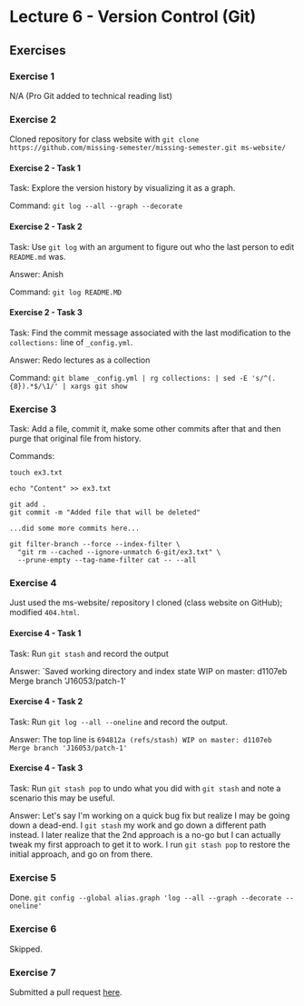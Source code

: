 # Lecture 6 - Version Control (Git)

## Exercises

### Exercise 1

N/A (Pro Git added to technical reading list)

### Exercise 2

Cloned repository for class website with `git clone https://github.com/missing-semester/missing-semester.git ms-website/`

#### Exercise 2 - Task 1

Task: Explore the version history by visualizing it as a graph.

Command: `git log --all --graph --decorate`

#### Exercise 2 - Task 2

Task: Use `git log` with an argument to figure out who the last person to edit `README.md` was.

Answer: Anish

Command: `git log README.MD`

#### Exercise 2 - Task 3

Task: Find the commit message associated with the last modification to the `collections:` line of `_config.yml`.

Answer: Redo lectures as a collection

Command: `git blame _config.yml | rg collections: | sed -E 's/^(.{8}).*$/\1/' | xargs git show`

### Exercise 3

Task: Add a file, commit it, make some other commits after that and then purge that original file from history.

Commands:

```
touch ex3.txt

echo "Content" >> ex3.txt

git add .
git commit -m "Added file that will be deleted"

...did some more commits here...

git filter-branch --force --index-filter \
  "git rm --cached --ignore-unmatch 6-git/ex3.txt" \
  --prune-empty --tag-name-filter cat -- --all
```

### Exercise 4

Just used the ms-website/ repository I cloned (class website on GitHub); modified `404.html`.

#### Exercise 4 - Task 1

Task: Run `git stash` and record the output

Answer: `Saved working directory and index state WIP on master: d1107eb Merge branch 'J16053/patch-1'

#### Exercise 4 - Task 2

Task: Run `git log --all --oneline` and record the output.

Answer: The top line is `694812a (refs/stash) WIP on master: d1107eb Merge branch 'J16053/patch-1'`

#### Exercise 4 - Task 3

Task: Run `git stash pop` to undo what you did with `git stash` and note a scenario this may be useful.

Answer: Let's say I'm working on a quick bug fix but realize I may be going down a dead-end. I `git stash` my work and go down a different path instead. I later realize that the 2nd approach is a no-go but I can actually tweak my first approach to get it to work. I run `git stash pop` to restore the initial approach, and go on from there.

### Exercise 5

Done. `git config --global alias.graph 'log --all --graph --decorate --oneline'`

### Exercise 6

Skipped.

### Exercise 7

Submitted a pull request [here](https://github.com/missing-semester/missing-semester/pull/27).
